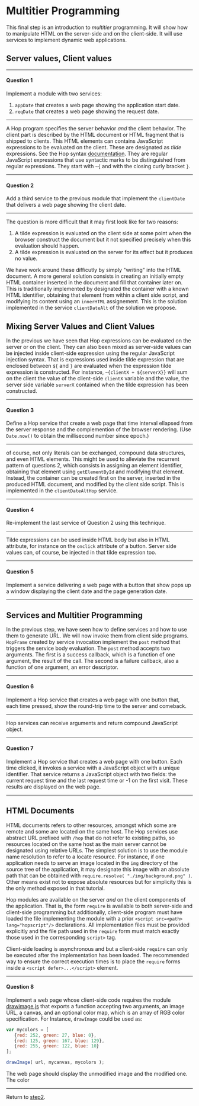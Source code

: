 Multitier Programming
=====================

This final step is an introduction to *multitier* programming. It will show
how to manipulate HTML on the server-side and on the client-side. It will
use services to implement dynamic web applications.


Server values, Client values
----------------------------

*****************************************************************************
#### Question 1 ####

Implement a module with two services:

  1. `appDate` that creates a web page showing the application start date.
  1. `reqDate` that creates a web page showing the request date.
*****************************************************************************

A Hop program specifies the server behavior *and* the client behavior.
The client part is described by the HTML document or HTML fragment that
is shipped to clients. This HTML elements can contains JavaScript expressions
to be evaluated on the client. These are designated as *tilde* expressions.
See the Hop syntax [documentation](http://localhost:8080/usr/local/share/doc/hop/3.2.0-pre1/00-syntax.html). They are regular JavaScript expressions
that use syntactic marks to be distinguished from regular expressions.
They start with `~{` and with the closing curly bracket `}`.

*****************************************************************************
#### Question 2 ####

Add a third service to the previous module that implement the `clientDate`
that delivers a web page showing the client date.
*****************************************************************************

The question is more difficult that it may first look like for two
reasons:
  1. A tilde expression is evaluated on the client side at some point when the
 browser construct the document but it not specified precisely when
 this evaluation should happen.
  2. A tilde expression is evaluated on the server for its effect but it
 produces no value.

We have work around these difficutly by simply "writing" into the HTML
document. A more general solution consists in creating an initially
empty HTML container inserted in the document and fill that container
later on. This is traditionally implemented by designated the container
with a known HTML identifier, obtaining that element from within a client
side script, and modifying its content using an `innerHTML` assignement.
This is the solution implemented in the service `clientDateAlt` of
the solution we propose.


Mixing Server Values and Client Values
--------------------------------------

In the previous we have seen that Hop expressions can be evaluated on
the server or on the client. They can also been mixed as server-side
values can be injected inside client-side expression using the regular
JavaScript injection syntax. That is expressions used inside tilde
expression that are enclosed between `${` and `}` are evaluated when
the expression tilde expression is constructed. For instance,
`~{clientX + ${serverX}}` will sum on the client the value of the
client-side `clientX` variable and the value, the server side variable
`serverX` contained when the tilde expression has been constructed.

*****************************************************************************
#### Question 3 ####

Define a Hop service that create a web page that time interval ellapsed
from the server response and the complemention of the browser rendering.
(Use `Date.now()` to obtain the millisecond number since epoch.)
*****************************************************************************

of course, not only literals can be exchanged, compound data
structures, and even HTML elements. This might be used to alleviate
the recurrent pattern of questions 2, which consists in assigning an
element identifier, obtaining that element using `getElementById` and
modifying that element. Instead, the container can be created first on
the server, inserted in the produced HTML document, and modified by
the client side script. This is implemented in the `clientDateAltHop`
service.

*****************************************************************************
#### Question 4 ####

Re-implement the last service of Question 2 using this technique.
*****************************************************************************

Tilde expressions can be used inside HTML body but also in HTML attribute,
for instance on the `onclick` attribute of a button. Server side values
can, of course, be injected in that tilde expression too.

*****************************************************************************
#### Question 5 ####

Implement a service delivering a web page with a button that show pops up
a window displaying the client date and the page generation date.
*****************************************************************************

Services and Multitier Programming
----------------------------------

In the previous step, we have seen how to define services and how to
use them to generate URL. We will now invoke them from client side programs.
`HopFrame` created by service invocation implement the `post` method
that triggers the service body evaluation. The `post` method accepts
two arguments. The first is a success callback, which is a function of
one argument, the result of the call. The second is a failure callback,
also a function of one argument, an error descriptor.

*****************************************************************************
#### Question 6 ####

Implement a Hop service that creates a web page with one button that, each
time pressed, show the round-trip time to the server and comeback.
*****************************************************************************

Hop services can receive arguments and return compound JavaScript object.

*****************************************************************************
#### Question 7 ####

Implement a Hop service that creates a web page with one button. Each
time clicked, it invokes a service with a JavaScript object with a
unique identifier. That service returns a JavaScript object with two
fields: the current request time and the last request time or -1 on the first
visit. These results are displayed on the web page.
*****************************************************************************

HTML Documents
--------------

HTML documents refers to other resources, amongst which some are remote and
some are located on the same host. The Hop services use abstract URL
prefixed with `/hop` that do not refer to existing paths, so resources
located on the same host as the main server cannot be designated using
relative URLs. The simplest solution is to use the module name resolution
to refer to a locate resource. For instance, if one application needs
to serve an image located in the `img` directory of the source tree
of the application, it may designate this image with an absolute path
that can be obtained with `require.resolve( "./img/background.png" )`. Other
means exist not to expose absolute resources but for simplicity this is
the only method exposed in that tutorial.

Hop modules are available on the server *and* on the client components
of the application. That is, the form `require` is available to both
server-side and client-side programming but additionally, client-side
program must have loaded the file implementing the module with a prior
`<script src=<path> lang="hopscript"/>` declarations. All
implementation files must be provided explicitly and the file path
used in the `require` form must match exactly those used in the
corresponding `script>` tag.

Client-side loading is asynchronous and but a client-side `require`
can only be executed after the implementation has been loaded. The
recommended way to ensure the correct execution times is to place
the `require` forms inside a `<script defer>...</script>` element.

*****************************************************************************
#### Question 8 ####

Implement a web page whose client-side code requires the module
[drawimage.js](https://github.com/manuel-serrano/hop-tutorials/tree/master/hello/step3/question8/image.js)
that exports a function accepting two arguments, an image URL, a
canvas, and an optional color map, which is an array of RGB color
specification. For Instance, `drawImage` could be used as:

```javascript
var mycolors = [
   {red: 252, green: 27, blue: 0},
   {red: 125, green: 167, blue: 129},
   {red: 255, green: 122, blue: 10}
];

drawImage( url, mycanvas, mycolors );
```

The web page should display
the unmodified image and the modified one. The color
*****************************************************************************

Return to [step2](https://github.com/manuel-serrano/hop-tutorials/tree/master/hello/step2/).
